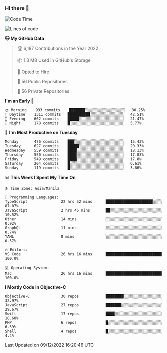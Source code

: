 ### Hi there 👋

<!--START_SECTION:waka-->
![Code Time](http://img.shields.io/badge/Code%20Time-3%2C464%20hrs%2042%20mins-blue)

![Lines of code](https://img.shields.io/badge/From%20Hello%20World%20I%27ve%20Written-2%20Million%20lines%20of%20code-blue)

**🐱 My GitHub Data** 

> 🏆 6,187 Contributions in the Year 2022
 > 
> 📦 1.3 MB Used in GitHub's Storage 
 > 
> 💼 Opted to Hire
 > 
> 📜 56 Public Repositories 
 > 
> 🔑 56 Private Repositories  
 > 
**I'm an Early 🐤** 

```text
🌞 Morning    933 commits    ███████░░░░░░░░░░░░░░░░░░   30.25% 
🌆 Daytime    1311 commits   ██████████░░░░░░░░░░░░░░░   42.51% 
🌃 Evening    662 commits    █████░░░░░░░░░░░░░░░░░░░░   21.47% 
🌙 Night      178 commits    █░░░░░░░░░░░░░░░░░░░░░░░░   5.77%

```
📅 **I'm Most Productive on Tuesday** 

```text
Monday       476 commits    ███░░░░░░░░░░░░░░░░░░░░░░   15.43% 
Tuesday      627 commits    █████░░░░░░░░░░░░░░░░░░░░   20.33% 
Wednesday    559 commits    ████░░░░░░░░░░░░░░░░░░░░░   18.13% 
Thursday     550 commits    ████░░░░░░░░░░░░░░░░░░░░░   17.83% 
Friday       549 commits    ████░░░░░░░░░░░░░░░░░░░░░   17.8% 
Saturday     204 commits    █░░░░░░░░░░░░░░░░░░░░░░░░   6.61% 
Sunday       119 commits    █░░░░░░░░░░░░░░░░░░░░░░░░   3.86%

```


📊 **This Week I Spent My Time On** 

```text
⌚︎ Time Zone: Asia/Manila

💬 Programming Languages: 
TypeScript               22 hrs 52 mins      █████████████████████░░░░   87.07% 
JavaScript               2 hrs 45 mins       ██░░░░░░░░░░░░░░░░░░░░░░░   10.52% 
Other                    14 mins             ░░░░░░░░░░░░░░░░░░░░░░░░░   0.92% 
GraphQL                  11 mins             ░░░░░░░░░░░░░░░░░░░░░░░░░   0.74% 
YAML                     8 mins              ░░░░░░░░░░░░░░░░░░░░░░░░░   0.57%

🔥 Editors: 
VS Code                  26 hrs 16 mins      █████████████████████████   100.0%

💻 Operating System: 
Mac                      26 hrs 16 mins      █████████████████████████   100.0%

```

**I Mostly Code in Objective-C** 

```text
Objective-C              30 repos            ████████░░░░░░░░░░░░░░░░░   32.97% 
JavaScript               27 repos            ███████░░░░░░░░░░░░░░░░░░   29.67% 
Swift                    17 repos            ████░░░░░░░░░░░░░░░░░░░░░   18.68% 
PHP                      6 repos             █░░░░░░░░░░░░░░░░░░░░░░░░   6.59% 
Shell                    4 repos             █░░░░░░░░░░░░░░░░░░░░░░░░   4.4%

```



 Last Updated on 09/12/2022 16:20:46 UTC
<!--END_SECTION:waka-->


<!--
**rad182/rad182** is a ✨ _special_ ✨ repository because its `README.md` (this file) appears on your GitHub profile.

Here are some ideas to get you started:

- 🔭 I’m currently working on ...
- 🌱 I’m currently learning ...
- 👯 I’m looking to collaborate on ...
- 🤔 I’m looking for help with ...
- 💬 Ask me about ...
- 📫 How to reach me: ...
- 😄 Pronouns: ...
- ⚡ Fun fact: ...
-->
